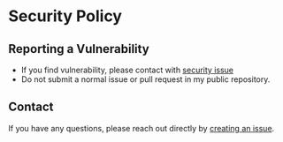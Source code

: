 # Security Policy

## Reporting a Vulnerability
- If you find vulnerability, please contact with [security issue][new-sec-issue]
- Do not submit a normal issue or pull request in my public repository.

## Contact
If you have any questions, please reach out directly by [creating an issue][new-issue].

[new-issue]: https://github.com/MasahiroSakoda/dotfiles/issues/new/choose
[new-sec-issue]: https://github.com/MasahiroSakoda/dotfiles/security/advisories/new
[new-discussion]: https://github.com/MasahiroSakoda/dotfiles/discussions
